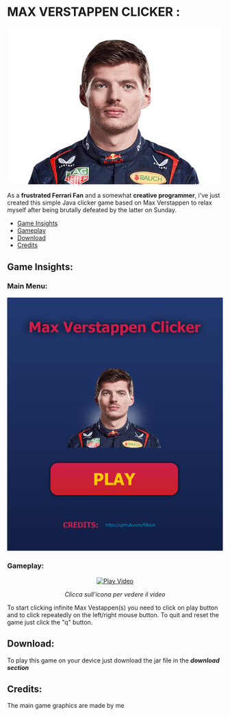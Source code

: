 # MAX VERSTAPPEN CLICKER :

<p align="center">
  <img src="./src/main/resources/org/fillouh/maxverstappenclicker/assets/max2.png" alt="Max Verstappen Logo">
</p>


As a **frustrated Ferrari Fan** and a somewhat **creative programmer**, i've just created this simple Java clicker game based on Max Verstappen to relax myself after being brutally defeated by the latter on Sunday.

* [Game Insights](#game-insights-)
* [Gameplay](#gameplay-)
* [Download](#download-)
* [Credits](#credits-)


## Game Insights:

### Main Menu:
<p align="center">
  <img src="./src/main/resources/org/fillouh/maxverstappenclicker/git-documents/main-menu.png" alt="Main Menu">
</p>

### Gameplay:
<div style="text-align: center;">
  <a href="./src/main/resources/org/fillouh/maxverstappenclicker/git-documents/gameplay.mp4" target="_blank">
    <img src="https://img.icons8.com/ios-filled/50/000000/play-button-circled.png" alt="Play Video">
  </a>
  <p><em>Clicca sull'icona per vedere il video</em></p>
</div>


To start clicking infinite Max Vestappen(s) you need to click on play button and to click repeatedly on the left/right mouse button. To quit and reset the game just click the "q" button.


## Download:
To play this game on your device just download the jar file in the ***download section*** 


## Credits:
The main game graphics are made by me

